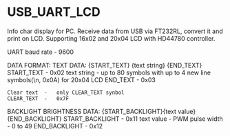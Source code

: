 # USB_UART_LCD
Info char display for PC. Receive data from USB via FT232RL, convert it and print on LCD. Supporting 16x02 and 20x04 LCD with HD44780 controller.

UART baud rate - 9600

DATA FORMAT:
  TEXT DATA:
    {START_TEXT} {text string} {END_TEXT}
    START_TEXT  - 0x02
    text string - up to 80 symbols with up to 4 new line symbols(\n, 0x0A) for 20x04 LCD
    END_TEXT    - 0x03
    
    Clear text	-	only CLEAR_TEXT	synbol
    CLEAR_TEXT	-	0x7F
    
  BACKLIGHT BRIGHTNESS DATA:
    {START_BACKLIGHT}{text value}{END_BACKLIGHT}
    START_BACKLIGHT -	0x11
    text value      - PWM pulse width - 0 to 49
    END_BACKLIGHT   - 0x12
    
